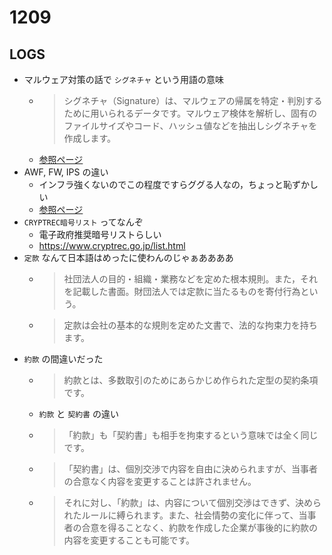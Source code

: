 # 1209

## LOGS

- マルウェア対策の話で `シグネチャ` という用語の意味
  - > シグネチャ（Signature）は、マルウェアの帰属を特定・判別するために用いられるデータです。マルウェア検体を解析し、固有のファイルサイズやコード、ハッシュ値などを抽出しシグネチャを作成します。
  - [参照ページ](https://www.sompocybersecurity.com/column/glossary/signature-malware)
- AWF, FW, IPS の違い
  - インフラ強くないのでこの程度ですらググる人なの，ちょっと恥ずかしい
  - [参照ページ](https://canon.jp/business/solution/it-sec/lineup/siteguard/waf)
- `CRYPTREC暗号リスト` ってなんぞ
  - 電子政府推奨暗号リストらしい
  - https://www.cryptrec.go.jp/list.html
- `定款` なんて日本語はめったに使わんのじゃぁああああ
  - > 社団法人の目的・組織・業務などを定めた根本規則。また，それを記載した書面。財団法人では定款に当たるものを寄付行為という。
  - > 定款は会社の基本的な規則を定めた文書で、法的な拘束力を持ちます。
- `約款` の間違いだった
  - > 約款とは、多数取引のためにあらかじめ作られた定型の契約条項です。
  - `約款` と `契約書` の違い
  - >「約款」も「契約書」も相手を拘束するという意味では全く同じです。
  - > 「契約書」は、個別交渉で内容を自由に決められますが、当事者の合意なく内容を変更することは許されません。
  - > それに対し、「約款」は、内容について個別交渉はできず、決められたルールに縛られます。また、社会情勢の変化に伴って、当事者の合意を得ることなく、約款を作成した企業が事後的に約款の内容を変更することも可能です。